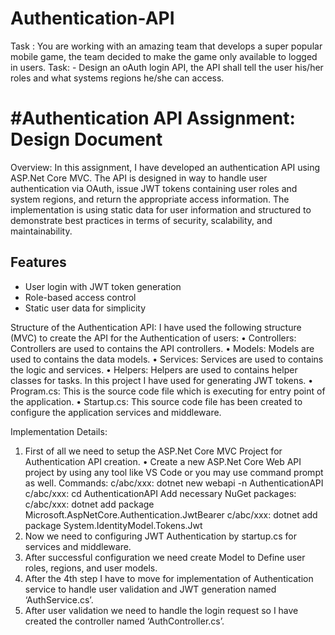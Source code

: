 # Authentication-API
Task : You are working with an amazing team that develops a super popular mobile game, the team decided to  make the game only available to logged in users. Task: - Design an oAuth login API, the API shall tell the user his/her roles and what systems regions  he/she can access.

#Authentication API Assignment: Design Document
=================================================
Overview:
In this assignment, I have developed an authentication API using ASP.Net Core MVC. The API is designed in way to handle user authentication via OAuth, issue JWT tokens containing user roles and system regions, and return the appropriate access information. The implementation is using static data for user information and structured to demonstrate best practices in terms of security, scalability, and maintainability. 

## Features
- User login with JWT token generation
- Role-based access control
- Static user data for simplicity
  
Structure of the Authentication API:
I have used the following structure (MVC) to create the API for the Authentication of users: 
•	Controllers: Controllers are used to contains the API controllers.
•	Models: Models are used to contains the data models.
•	Services: Services are used to contains the logic and services.
•	Helpers: Helpers are used to contains helper classes for tasks. In this project I have used for generating JWT tokens.
•	Program.cs:  This is the source code file which is executing for entry point of the application.
•	Startup.cs: This source code file has been created to configure the application services and middleware.

Implementation Details:
1.	First of all we need to setup the ASP.Net Core MVC Project for Authentication API creation.
•	Create a new ASP.Net Core Web API project by using any tool like VS Code or you may use command prompt as well.
Commands:
c/abc/xxx: dotnet new webapi -n AuthenticationAPI 
c/abc/xxx: cd AuthenticationAPI
Add necessary NuGet packages:
c/abc/xxx: dotnet add package Microsoft.AspNetCore.Authentication.JwtBearer c/abc/xxx: dotnet add package System.IdentityModel.Tokens.Jwt
2.	Now we need to configuring JWT Authentication by startup.cs  for services and middleware.
3.	After successful configuration we need create Model to Define user roles, regions, and user models.
4.	After the 4th step I have to move for implementation of Authentication service to handle user validation and JWT generation named ‘AuthService.cs’.
5.	After user validation we need to handle the login  request so I have created the controller named ‘AuthController.cs’.


